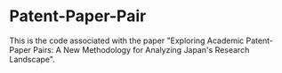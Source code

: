 # Patent-Paper-Pair

This is the code associated with the paper "Exploring Academic Patent-Paper Pairs: A New Methodology for Analyzing Japan's Research Landscape".
